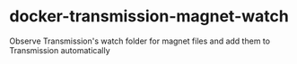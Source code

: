 # docker-transmission-magnet-watch
Observe Transmission's watch folder for magnet files and add them to Transmission automatically
